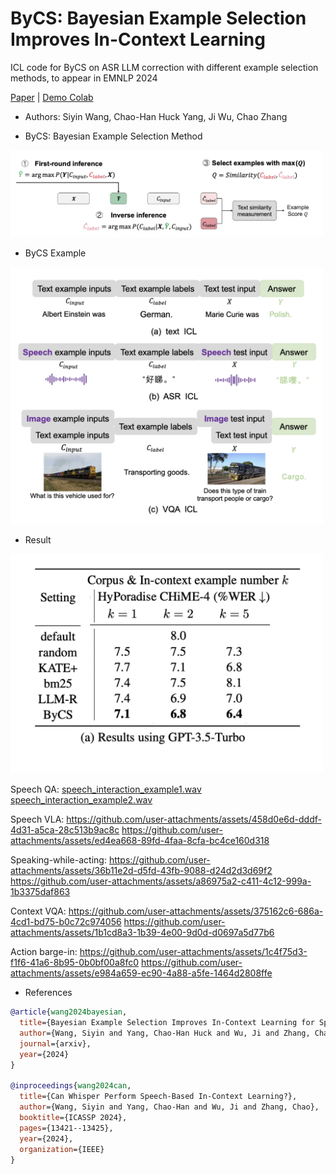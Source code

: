 # ByCS: Bayesian Example Selection Improves In-Context Learning 

ICL code for ByCS on ASR LLM correction with different example selection methods, to appear in EMNLP 2024

[Paper](https://arxiv.org/pdf/2404.14716) | [Demo Colab](https://colab.research.google.com/drive/1AXKFr1OFqfeB2Jy4w2ipaNdxaNJujOhd?usp=sharing)

- Authors: Siyin Wang, Chao-Han Huck Yang, Ji Wu, Chao Zhang

- ByCS: Bayesian Example Selection Method
  
<img src="https://github.com/chan-ming/Hyporadise-icl/blob/main/real-bycs.png" width="500">

- ByCS Example

<img src="https://github.com/chan-ming/Hyporadise-icl/blob/main/setup.png" width="500">


- Result

<img src="https://github.com/chan-ming/Hyporadise-icl/blob/main/hypo-baseline.png" width="500">

Speech QA:
[speech_interaction_example1.wav](https://github.com/user-attachments/files/22517804/speech_interaction_example1.wav)
[speech_interaction_example2.wav](https://github.com/user-attachments/files/22517809/speech_interaction_example2.wav)

Speech VLA:
https://github.com/user-attachments/assets/458d0e6d-dddf-4d31-a5ca-28c513b9ac8c
https://github.com/user-attachments/assets/ed4ea668-89fd-4faa-8cfa-bc4ce160d318

Speaking-while-acting:
https://github.com/user-attachments/assets/36b11e2d-d5fd-43fb-9088-d24d2d3d69f2
https://github.com/user-attachments/assets/a86975a2-c411-4c12-999a-1b3375daf863

Context VQA:
https://github.com/user-attachments/assets/375162c6-686a-4cd1-bd75-b0c72c974056
https://github.com/user-attachments/assets/1b1cd8a3-1b39-4e00-9d0d-d0697a5d77b6

Action barge-in:
https://github.com/user-attachments/assets/1c4f75d3-f1f6-41a6-8b95-0b0bf00a8fc0
https://github.com/user-attachments/assets/e984a659-ec90-4a88-a5fe-1464d2808ffe



- References

```bib
@article{wang2024bayesian,
  title={Bayesian Example Selection Improves In-Context Learning for Speech, Text, and Visual Modalities},
  author={Wang, Siyin and Yang, Chao-Han Huck and Wu, Ji and Zhang, Chao},
  journal={arxiv},
  year={2024}
}

@inproceedings{wang2024can,
  title={Can Whisper Perform Speech-Based In-Context Learning?},
  author={Wang, Siyin and Yang, Chao-Han and Wu, Ji and Zhang, Chao},
  booktitle={ICASSP 2024},
  pages={13421--13425},
  year={2024},
  organization={IEEE}
}
```

